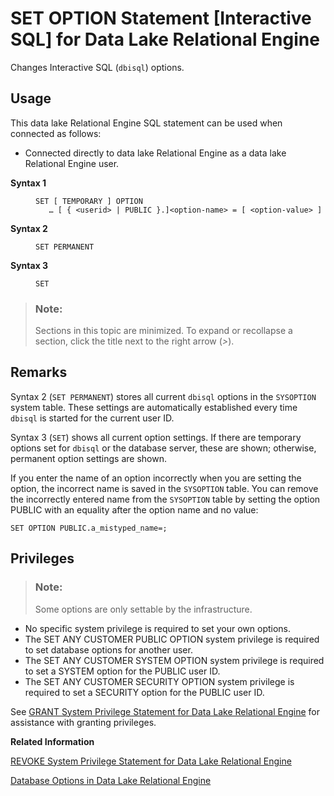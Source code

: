 <!-- loioa6260b0f84f21015a64f8842c769c30f -->

# SET OPTION Statement \[Interactive SQL\] for Data Lake Relational Engine

Changes Interactive SQL \(`dbisql`\) options.



<a name="loioa6260b0f84f21015a64f8842c769c30f__section_ovp_dvr_znb"/>

## Usage

This data lake Relational Engine SQL statement can be used when connected as follows:

-   Connected directly to data lake Relational Engine as a data lake Relational Engine user.




<dl>
<dt><b>

Syntax 1

</b></dt>
<dd>

```
SET [ TEMPORARY ] OPTION
   … [ { <userid> | PUBLIC }.]<option-name> = [ <option-value> ]
```



</dd><dt><b>

Syntax 2

</b></dt>
<dd>

```
SET PERMANENT
```



</dd><dt><b>

Syntax 3

</b></dt>
<dd>

```
SET
```



</dd>
</dl>



> ### Note:  
> Sections in this topic are minimized. To expand or recollapse a section, click the title next to the right arrow \(*\>*\).



<a name="loioa6260b0f84f21015a64f8842c769c30f__IQ_Usage"/>

## Remarks

Syntax 2 \(`SET PERMANENT`\) stores all current `dbisql` options in the `SYSOPTION` system table. These settings are automatically established every time `dbisql` is started for the current user ID.

Syntax 3 \(`SET`\) shows all current option settings. If there are temporary options set for `dbisql` or the database server, these are shown; otherwise, permanent option settings are shown.

If you enter the name of an option incorrectly when you are setting the option, the incorrect name is saved in the `SYSOPTION` table. You can remove the incorrectly entered name from the `SYSOPTION` table by setting the option PUBLIC with an equality after the option name and no value:

```
SET OPTION PUBLIC.a_mistyped_name=;
```



<a name="loioa6260b0f84f21015a64f8842c769c30f__IQ_Permissions"/>

## Privileges

> ### Note:  
> Some options are only settable by the infrastructure.

-   No specific system privilege is required to set your own options.
-   The SET ANY CUSTOMER PUBLIC OPTION system privilege is required to set database options for another user.
-   The SET ANY CUSTOMER SYSTEM OPTION system privilege is required to set a SYSTEM option for the PUBLIC user ID.
-   The SET ANY CUSTOMER SECURITY OPTION system privilege is required to set a SECURITY option for the PUBLIC user ID.

See [GRANT System Privilege Statement for Data Lake Relational Engine](grant-system-privilege-statement-for-data-lake-relational-engine-a3dfcb0.md) for assistance with granting privileges.

**Related Information**  


[REVOKE System Privilege Statement for Data Lake Relational Engine](revoke-system-privilege-statement-for-data-lake-relational-engine-a3eadda.md "Removes specific system privileges from specific users and the right to administer the privilege.")

[Database Options in Data Lake Relational Engine](../090-database-options/database-options-in-data-lake-relational-engine-a629349.md "Data lake Relational Engine database options are configurable settings that change the way the data lake Relational Engine instance behaves or performs.")

